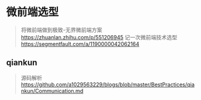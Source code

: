# 微前端选型
>
> 将微前端做到极致-无界微前端方案
> <https://zhuanlan.zhihu.com/p/551206945>
> 记一次微前端技术选型
> <https://segmentfault.com/a/1190000042062164>

## qiankun
>
> 源码解析
> <https://github.com/a1029563229/blogs/blob/master/BestPractices/qiankun/Communication.md>
